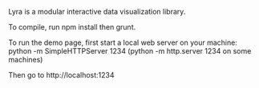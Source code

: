 Lyra is a modular interactive data visualization library.

To compile, run npm install then grunt.

To run the demo page, first start a local web server on your machine:
python -m SimpleHTTPServer 1234
(python -m http.server 1234 on some machines)

Then go to http://localhost:1234
